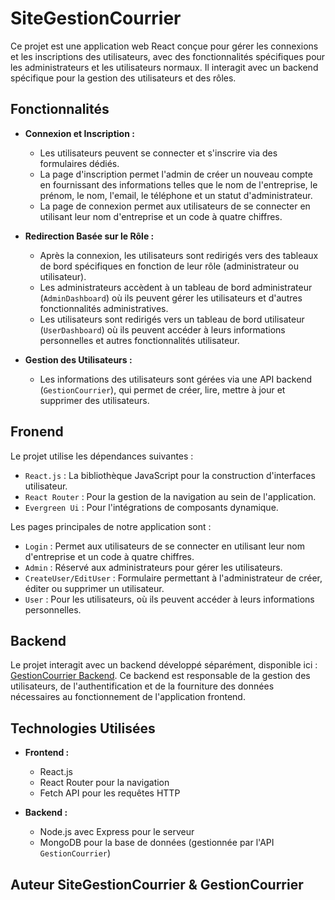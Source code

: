 # SiteGestionCourrier

Ce projet est une application web React conçue pour gérer les connexions et les inscriptions des utilisateurs, avec des fonctionnalités spécifiques pour les administrateurs et les utilisateurs normaux. Il interagit avec un backend spécifique pour la gestion des utilisateurs et des rôles.

## Fonctionnalités

- **Connexion et Inscription :**
  - Les utilisateurs peuvent se connecter et s'inscrire via des formulaires dédiés.
  - La page d'inscription permet l'admin de créer un nouveau compte en fournissant des informations telles que le nom de l'entreprise, le prénom, le nom, l'email, le téléphone et un statut d'administrateur.
  - La page de connexion permet aux utilisateurs de se connecter en utilisant leur nom d'entreprise et un code à quatre chiffres.

- **Redirection Basée sur le Rôle :**
  - Après la connexion, les utilisateurs sont redirigés vers des tableaux de bord spécifiques en fonction de leur rôle (administrateur ou utilisateur).
  - Les administrateurs accèdent à un tableau de bord administrateur (`AdminDashboard`) où ils peuvent gérer les utilisateurs et d'autres fonctionnalités administratives.
  - Les utilisateurs sont redirigés vers un tableau de bord utilisateur (`UserDashboard`) où ils peuvent accéder à leurs informations personnelles et autres fonctionnalités utilisateur.

- **Gestion des Utilisateurs :**
  - Les informations des utilisateurs sont gérées via une API backend (`GestionCourrier`), qui permet de créer, lire, mettre à jour et supprimer des utilisateurs.


## Fronend


Le projet utilise les dépendances suivantes :
- `React.js` : La bibliothèque JavaScript pour la construction d'interfaces utilisateur.
- `React Router` : Pour la gestion de la navigation au sein de l'application.
- `Evergreen Ui` : Pour l'intégrations de composants dynamique.

Les pages principales de notre application sont :
- `Login` : Permet aux utilisateurs de se connecter en utilisant leur nom d'entreprise et un code à quatre chiffres.
- `Admin` : Réservé aux administrateurs pour gérer les utilisateurs.
- `CreateUser/EditUser` : Formulaire permettant à l'administrateur de créer, éditer ou supprimer un utilisateur. 
- `User` : Pour les utilisateurs, où ils peuvent accéder à leurs informations personnelles.




## Backend

Le projet interagit avec un backend développé séparément, disponible ici : [GestionCourrier Backend](https://github.com/James-TREMA/GestionCourrier). Ce backend est responsable de la gestion des utilisateurs, de l'authentification et de la fourniture des données nécessaires au fonctionnement de l'application frontend.

## Technologies Utilisées

- **Frontend :**
  - React.js
  - React Router pour la navigation
  - Fetch API pour les requêtes HTTP

- **Backend :**
  - Node.js avec Express pour le serveur
  - MongoDB pour la base de données (gestionnée par l'API `GestionCourrier`)

## Auteur SiteGestionCourrier & GestionCourrier

